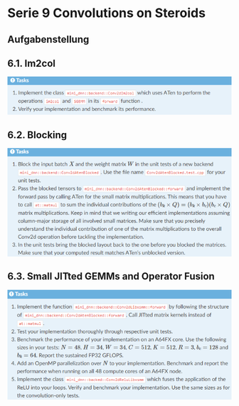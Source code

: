 # Serie 9 Convolutions on Steroids

## Aufgabenstellung

## 6.1. Im2col

![Alt-Text](https://github.com/rauschinger/Efficient_Machine_Learning/blob/main/10_convolution_on_steroids_part_1/tasks_1.png)

## 6.2. Blocking

![Alt-Text](https://github.com/rauschinger/Efficient_Machine_Learning/blob/main/10_convolution_on_steroids_part_1/tasks_2.png)

## 6.3. Small JITted GEMMs and Operator Fusion

![Alt-Text](https://github.com/rauschinger/Efficient_Machine_Learning/blob/main/10_convolution_on_steroids_part_1/tasks_3.png)

